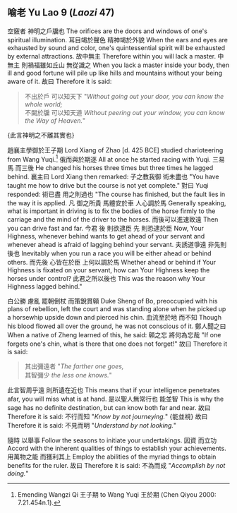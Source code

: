 ## 喻老 Yu Lao 9 (_Laozi_ 47)

空竅者
神明之戶牖也
The orifices
are the doors and windows of one's spiritual illumination.
耳目竭於聲色
精神竭於外貌
When the ears and eyes are exhausted by sound and color,
one's quintessential spirit will be exhausted by external attractions.
故中無主
Therefore within you will lack a master.
中無主
則禍福雖如丘山
無從識之
When you lack a master inside your body,
then ill and good fortune will pile up like hills and mountains
without your being aware of it.
故曰
Therefore it is said:

> 不出於戶
可以知天下
"*Without going out your door,
you can know the whole world;*  
不闚於牖
可以知天道
*Without peering out your window,
you can know the Way of Heaven.*"

{此言神明之不離其實也}

趙襄主學御於王子期
Lord Xiang of Zhao [d. 425 BCE] studied charioteering from Wang Yuqi.[^yu-lao-23]
俄而與於期逐
All at once he started racing with Yuqi.
三易馬
而三後
He changed his horses three times
but three times he lagged behind.
襄主曰
Lord Xiang then remarked:
子之教我御
術未盡也
"You have taught me how to drive
but the course is not yet complete."
對曰
Yuqi responded:
術已盡
用之則過也
"The course has finished,
but the fault lies in the way it is applied.
凡
御之所貴
馬體安於車
人心調於馬
Generally speaking,
what is important in driving
is to fix the bodies of the horse firmly to the carriage
and the mind of the driver to the horses.
而後可以進速致遠
Then you can drive fast and far.
今君
後
則欲逮臣
先
則恐逮於臣
Now, Your Highness,
whenever behind
wants to get ahead of your servant
and whenever ahead
is afraid of lagging behind your servant.
夫誘道爭遠
非先則後也
Inevitably when you run a race
you will be either ahead or behind others.
而先後
心皆在於臣
上何以調於馬
Whether ahead or behind
if Your Highness is fixated on your servant,
how can Your Highness keep the horses under control?
此君之所以後也
This was the reason why Your Highness lagged behind."

[^yu-lao-23]: Emending Wangzi Qi 王子期 to Wang Yuqi 王於期
(Chen Qiyou 2000: 7.21.454n.1).

白公勝
慮亂
罷朝倒杖
而策銳貫顊
Duke Sheng of Bo,
preoccupied with his plans of rebellion,
left the court and was standing alone
when he picked up a horsewhip upside down and pierced his chin.
血流至於地
而不知
Though his blood flowed all over the ground,
he was not conscious of it.
鄭人聞之曰
When a native of Zheng learned of this, he said:
顊之忘
將何為忘哉
"If one forgets one's chin,
what is there that one does not forget!"
故曰
Therefore it is said:

> 其出彌遠者
"*The farther one goes,*  
其智彌少
*the less one knows.*"

此言智周乎遠
則所遺在近也
This means that if your intelligence penetrates afar,
you will miss what is at hand.
是以聖人無常行也
能並智
This is why the sage has no definite destination,
but can know both far and near.
故曰
Therefore it is said:
不行而知
"*Know by not journeying.*"
{能並視}
故曰
Therefore it is said:
不見而明
"*Understand by not looking.*"

隨時
以舉事
Follow the seasons
to initiate your undertakings.
因資
而立功
Accord with the inherent qualities of things
to establish your achievements.
用萬物之能
而獲利其上
Employ the abilities of the myriad things
to obtain benefits for the ruler.
故曰
Therefore it is said:
不為而成
"*Accomplish by not doing.*"
